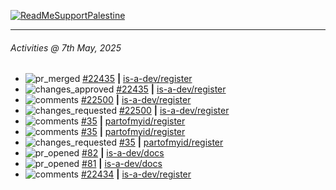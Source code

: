 [![ReadMeSupportPalestine](https://github.com/Safouene1/support-palestine-banner/blob/master/banner-support.svg)](https://github.com/Safouene1/support-palestine-banner)

---

<!--RECENT_ACTIVITY:last_update-->
###### Activities @ 7th May, 2025
<!--RECENT_ACTIVITY:last_update_end-->

<!--RECENT_ACTIVITY:start-->
- ![pr_merged](https://cdn.jsdelivr.net/gh/Readme-Workflows/Readme-Icons@main/icons/octicons/PullRequestMerged.svg) [#22435](https://github.com/is-a-dev/register/pull/22435) **|** [is-a-dev/register](https://github.com/is-a-dev/register)<br>
- ![changes_approved](https://cdn.jsdelivr.net/gh/Readme-Workflows/Readme-Icons@main/icons/octicons/ApprovedChanges.svg) [#22435](https://github.com/is-a-dev/register/pull/22435#pullrequestreview-2821139438) **|** [is-a-dev/register](https://github.com/is-a-dev/register)<br>
- ![comments](https://cdn.jsdelivr.net/gh/Readme-Workflows/Readme-Icons@main/icons/octicons/Comment.svg) [#22500](https://github.com/is-a-dev/register/pull/22500#discussion_r2077253871) **|** [is-a-dev/register](https://github.com/is-a-dev/register)<br>
- ![changes_requested](https://cdn.jsdelivr.net/gh/Readme-Workflows/Readme-Icons@main/icons/octicons/RequestedChanges.svg) [#22500](https://github.com/is-a-dev/register/pull/22500#pullrequestreview-2821129617) **|** [is-a-dev/register](https://github.com/is-a-dev/register)<br>
- ![comments](https://cdn.jsdelivr.net/gh/Readme-Workflows/Readme-Icons@main/icons/octicons/Comment.svg) [#35](https://github.com/partofmyid/register/pull/35#discussion_r2076725693) **|** [partofmyid/register](https://github.com/partofmyid/register)<br>
- ![comments](https://cdn.jsdelivr.net/gh/Readme-Workflows/Readme-Icons@main/icons/octicons/Comment.svg) [#35](https://github.com/partofmyid/register/pull/35#discussion_r2076725467) **|** [partofmyid/register](https://github.com/partofmyid/register)<br>
- ![changes_requested](https://cdn.jsdelivr.net/gh/Readme-Workflows/Readme-Icons@main/icons/octicons/RequestedChanges.svg) [#35](https://github.com/partofmyid/register/pull/35#pullrequestreview-2820255852) **|** [partofmyid/register](https://github.com/partofmyid/register)<br>
- ![pr_opened](https://cdn.jsdelivr.net/gh/Readme-Workflows/Readme-Icons@main/icons/octicons/PullRequestOpened.svg) [#82](https://github.com/is-a-dev/docs/pull/82) **|** [is-a-dev/docs](https://github.com/is-a-dev/docs)<br>
- ![pr_opened](https://cdn.jsdelivr.net/gh/Readme-Workflows/Readme-Icons@main/icons/octicons/PullRequestOpened.svg) [#81](https://github.com/is-a-dev/docs/pull/81) **|** [is-a-dev/docs](https://github.com/is-a-dev/docs)<br>
- ![comments](https://cdn.jsdelivr.net/gh/Readme-Workflows/Readme-Icons@main/icons/octicons/Comment.svg) [#22434](https://github.com/is-a-dev/register/pull/22434#discussion_r2074825880) **|** [is-a-dev/register](https://github.com/is-a-dev/register)<br>
<!--RECENT_ACTIVITY:end-->
